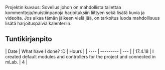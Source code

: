 Projektin kuvaus:
Sovellus johon on mahdollista tallettaa kommentteja/muistiinpanoja harjoituksiin liittyen sekä lisätä kuvia ja videoita. Jos aikaa tämän jälkeen vielä jää, on tarkoitus luoda mahdollisuus lisätä harjoituspäiviä kalenteriin.

## Tuntikirjanpito
| Date | What have I done? :D | Hours |
| ---- | –-------- | --- |
| 17.4.18 | I created default modules and controllers for the project and connected in mLab. | 4 |


